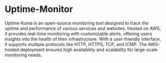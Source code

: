 # Uptime-Monitor
Uptime Kuma is an open-source monitoring tool designed to track the uptime and performance of various services and websites. Hosted on AWS, it provides real-time monitoring with customizable alerts, offering users insights into the health of their infrastructure. With a user-friendly interface, it supports multiple protocols like HTTP, HTTPS, TCP, and ICMP. The AWS-hosted deployment ensures high availability and scalability for large-scale monitoring needs.

